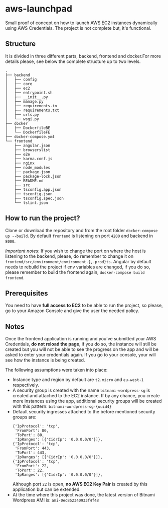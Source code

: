 # aws-launchpad

Small proof of concept on how to launch AWS EC2 instances dynamically using AWS Credentials. The project is not
complete but, it's functional.

## Structure
It is divided in three different parts, backend, frontend and docker.For more details please, see below the complete
structure up to two levels.
```
.
├── backend
│   ├── config
│   ├── core
│   ├── ec2
│   ├── entrypoint.sh
│   ├── __init__.py
│   ├── manage.py
│   ├── requirements.in
│   ├── requirements.txt
│   ├── urls.py
│   └── wsgi.py
├── docker
│   ├── DockerfileBE
│   └── DockerfileFE
├── docker-compose.yml
└── frontend
    ├── angular.json
    ├── browserslist
    ├── e2e
    ├── karma.conf.js
    ├── nginx
    ├── node_modules
    ├── package.json
    ├── package-lock.json
    ├── README.md
    ├── src
    ├── tsconfig.app.json
    ├── tsconfig.json
    ├── tsconfig.spec.json
    └── tslint.json

```

## How to run the project?
Clone or download the repository and from the root folder `docker-compose up --build`. By default `frontend` is listening on
port `4200` and backend in `8000`.

*Important notes*: If you wish to change the port on where the host is listening to the backend, please, do remember to change it
on `frontend/src/environment/environment.{,.prod}ts`. Angular by default needs to rebuild the project if env variables are changed,
if you do so, please remember to build the frontend again, `docker-compose build frontend`.

## Prerequisites
You need to have **full access to EC2** to be able to run the project, so please, go to your Amazon Console and give the user
the needed policy.

## Notes
Once the frontend application is running and you've submitted your AWS Credentials, **do not reload the page**, if you do so,
the instance will still be created but you will not be able to see the progress on the app and will be asked to enter your
credentials again. If you go to your console, your will see how the instance is being created.

The following assumptions were taken into place:

- Instance type and region by default are `t2.micro` and `eu-west-1` respectively.
- A security group is created with the name `bitnami-wordpress-sg` is created and attached to the EC2 instance. If by any chance,
you create more instances using the app, additional security groups will be created with this pattern: `bitnami-wordpress-sg-{uuid4}`
- Default security ingresses attached to the before mentioned security groups are:
  ```
  {'IpProtocol': 'tcp',
   'FromPort': 80,
   'ToPort': 80,
   'IpRanges': [{'CidrIp': '0.0.0.0/0'}]},
  {'IpProtocol': 'tcp',
   'FromPort': 443,
   'ToPort': 443,
   'IpRanges': [{'CidrIp': '0.0.0.0/0'}]},
  {'IpProtocol': 'tcp',
   'FromPort': 22,
   'ToPort': 22,
   'IpRanges': [{'CidrIp': '0.0.0.0/0'}]},
  ```
  Although port `22` is open, **no AWS EC2 Key Pair** is created by this application but can be extended.
- At the time where this project was done, the latest version of Bitnami Wordpress AMI is: `ami-0ec852340933f4f48`

